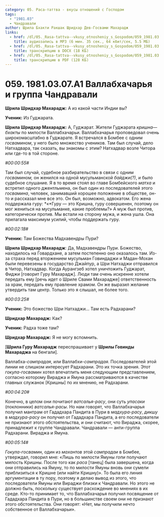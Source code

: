 ```yaml
---
category: 05. Раса-таттва - вкусы отношений с Господом
tags:
  - "1981.03"
  - Чандравали
author: Шрила Бхакти Ракшак Шридхар Дев-Госвами Махарадж
links:
  - href: /dl/05._Rasa-tattva--vkusy_otnosheniy_s_Gospodom/059_1981.03.07.A1_SridharMj_Vallabhacharja_i_gruppa_Chandravali.mp3
    title: аудиозапись в MP3 (6 мин. 35 сек., 64 кбит/сек, 5.5 МБ)
  - href: /dl/05._Rasa-tattva--vkusy_otnosheniy_s_Gospodom/059_1981.03.07.A1_SridharMj_Vallabhacharja_i_gruppa_Chandravali.docx
    title: транскрипцию в DOCX (18 КБ)
  - href: /dl/05._Rasa-tattva--vkusy_otnosheniy_s_Gospodom/059_1981.03.07.A1_SridharMj_Vallabhacharja_i_gruppa_Chandravali.pdf
    title: транскрипцию в PDF (128 КБ)
---
```


# 059. 1981.03.07.A1 Валлабхачарья и группа Чандравали

**Шрила Шридхар Махарадж:** А из какой части Индии вы?

**Ученик:** Из Гуджарата.

**Шрила Шридхар Махарадж:** А, Гуджарат. Жители Гуджарата *кришна*—*бхакты* по милости Валлабхачарьи. Валлабхачарья проповедовал очень широкомасштабно в Гуджарате. Я встречался в Бомбее с одним *госвамином*, у него было множество учеников. Там был случай, дело Натхадвара, так сказать, вы знакомы с этим? Натхадвар возле Читора или где-то в той стороне.

*#00:00:55#*

Там был случай, судебное разбирательство в связи с одним *госвамином,* он женился на одной мусульманской *байджи(?)*, и было судебное слушание. Я в то время стоял во главе Бомбейского *матха* и встретил одного джентльмена, он был один из последователей этого *госвамина*, человек, занимавший хорошее положение в обществе, он-то и рассказал мне все это. Он был, возможно, адвокатом. Его жена поддержала гуру: *«*Гуру — это Кришна, гуру совершенен, поэтому он мог жениться на мусульманке, какие проблемы?» А муж был против, категорически против. Мы встали на сторону мужа, и жена ушла. Она прилагала максимум усилий, чтобы поддержать гуру.

*#00:02:18#*

**Ученик:** Там Божества Мадхавендры Пури?

**Шрила Шридхар Махарадж**: Да, Мадхавендры Пури. Божество, находилось на Говардхане, а затем постепенно оно оказалось там. Из-за страха перед вторжением мусульман Говиндаджи и Мадан-Мохан были перевезены в государство Джайпур, а Шри Натхаджи отправился в Читор, Натхадвар. Когда Аурангзеб хотел уничтожить Гуджарат, Фиджи [говорит Гуру Махарадж]. Люди там очень искренне хотели передать ему [речь идет о Шриле Свами Махарадже] ответственность за храм, передать ему правление храмом. Он же выразил желание утвердить там центр. Только это я слышал, не более того.

*#00:03:25#*

**Ученик:** Это божество Шри Натхаджи… Там есть Радхарани?

**Шридхар Махарадж:** Как?

**Ученик:** Радха тоже там?

**Шридхар Махарадж:** Я не могу вспомнить.

[**Шрила Гуру Махарадж** переспрашивает у **Шрилы Говинды Махараджа** на бенгали].

Валлабха-*сампрадая*, или Валлабхи-*сампрадая*. Последователей этой линии не слишком интересует Радхарани. Это их точка зрения. Этот *гокула-госвамин* хотел впечатлить меня следующим представлением, согласно которому Вираджа и Ямуна рассматриваются в качестве главных служанок [Кришны] по их мнению, не Радхарани.

*#00:04:20#*

Конечно, в целом они почитают *ватсалья-расу*, они суть *упасаки* (поклонники) *ватсалья-расы*. Но нам говорят, что Валлабхачарья получил мантрам от Гададхара Пандита в Пури в *мадхура-расу*, *дикшу* в *мадхура-расу* он получил от Гададхара Пандита, а его последователи не признают этого обстоятельства, и они считают, что Вираджа, скорее, принадлежит к группе Чандравали. Чандравали — анти-группа Радхарани. Вираджа и Ямуна.

*#00:05:14#*

*Гокула-госвамин*, один из *махантов* этой *сампрадаи* в Бомбее, утверждал, говорил мне: «Лишь по милости Ямуны *гопи* получают милость Кришны. После того как *раса* [танец] была завершена, когда они отправились на Ямуну, то по милости Ямуны вновь они сумели приблизиться к Кришне (или найти Кришну)». То была его линия аргументации в ту пору, поэтому я делаю вывод из этого, что последователи Ямуны или Вираджи близки к Чандравали. Но этого не должно быть, поскольку существует расхождение во мнениях в их среде. Кто-то принимает то, что Валлабхачарья получил посвящение от Гададхара Пандита в Пури, но в большинстве своем они не признают этого обстоятельства. Они говорят: «Нет, мы получили нечто собственное от Валлабхачарьи».

